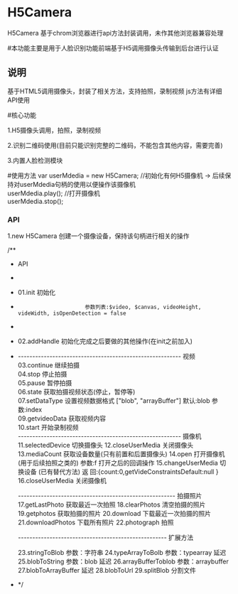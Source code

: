 # H5Camera
  H5Camera 基于chrom浏览器进行api方法封装调用，未作其他浏览器兼容处理

#本功能主要是用于人脸识别功能前端基于H5调用摄像头传输到后台进行认证

## 说明
基于HTML5调用摄像头，封装了相关方法，支持拍照，录制视频 js方法有详细API使用

#核心功能  

1.H5摄像头调用，拍照，录制视频  

2.识别二维码使用(目前只能识别完整的二维码，不能包含其他内容，需要完善)  

3.内置人脸检测模块  

#使用方法 
   var userMdedia = new H5Camera;  //初始化有何H5摄像机 -> 后续保持对userMdedia句柄的使用以便操作该摄像机  
   userMdedia.play();              //打开摄像机  
   userMdedia.stop(); 

### API
1.new H5Camera  创建一个摄像设备，保持该句柄进行相关的操作  

/**
 * API
 * 
 * 01.init               初始化  
 *                          参数列表:$video, $canvas, videoHeight, videWidth, isOpenDetection = false  
 *              
 * 02.addHandle          初始化完成之后要做的其他操作(在init之前加入)  
 
 * ---------------------------------------------------------        视频  
   03.continue          继续拍摄  
   04.stop              停止拍摄  
   05.pause             暂停拍摄  
   06.state             获取拍摄视频状态(停止，暂停等)  
   07.setDataType       设置视频数据格式 ["blob", "arrayBuffer"] 默认:blob  参数:index  
   09.getvideoData      获取视频内容  
   10.start             开始录制视频  
   ---------------------------------------------------------        摄像机  
   11.selectedDevice    切换摄像头
   12.closeUserMedia    关闭摄像头
   13.mediaCount        获取设备数量(只有前置和后置摄像头)
   14.open              打开摄像机(用于后续拍照之类的)               参数:f 打开之后的回调操作
   15.changeUserMedia   切换设备  (已有替代方法)
                        返    回:{count:0,getVideConstraintsDefault:null } 
   16.closeUserMedia    关闭摄像机
    
   -------------------------------------------------------          拍摄照片
   17.getLastPhoto      获取最近一次拍照
   18.clearPhotos       清空拍摄的照片
   19.getphotos         获取拍摄的照片
   20.download          下载最近一次拍摄的照片
   21.downloadPhotos    下载所有照片
   22.photograph        拍照

   ----------------------------------------------------             扩展方法

   23.stringToBlob      参数：字符串
   24.typeArrayToBolb   参数：typearray         延迟
   25.blobToString      参数：blob              延迟
   26.arrayBufferToblob 参数：arraybuffer
   27.blobToArrayBuffer                         延迟
   28.blobToUrl
   29.splitBlob 分割文件
 * */
